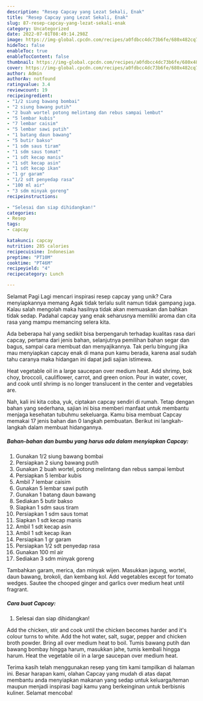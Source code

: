 ```yaml
---
description: "Resep Capcay yang Lezat Sekali, Enak"
title: "Resep Capcay yang Lezat Sekali, Enak"
slug: 87-resep-capcay-yang-lezat-sekali-enak
category: Uncategorized
date: 2022-07-01T08:49:14.298Z
image: https://img-global.cpcdn.com/recipes/a0fdbcc4dc73b6fe/680x482cq70/capcay-foto-resep-utama.jpg
hideToc: false
enableToc: true
enableTocContent: false
thumbnail: https://img-global.cpcdn.com/recipes/a0fdbcc4dc73b6fe/680x482cq70/capcay-foto-resep-utama.jpg
cover: https://img-global.cpcdn.com/recipes/a0fdbcc4dc73b6fe/680x482cq70/capcay-foto-resep-utama.jpg
author: Admin
authorAv: notfound
ratingvalue: 3.4
reviewcount: 19
recipeingredient:
- "1/2 siung bawang bombai"
- "2 siung bawang putih"
- "2 buah wortel potong melintang dan rebus sampai lembut"
- "5 lembar kubis"
- "7 lembar caisim"
- "5 lembar sawi putih"
- "1 batang daun bawang"
- "5 butir bakso"
- "1 sdm saus tiram"
- "1 sdm saus tomat"
- "1 sdt kecap manis"
- "1 sdt kecap asin"
- "1 sdt kecap ikan"
- "1 gr garam"
- "1/2 sdt penyedap rasa"
- "100 ml air"
- "3 sdm minyak goreng"
recipeinstructions:

- "Selesai dan siap dihidangkan!"
categories:
- Resep
tags:
- capcay

katakunci: capcay 
nutrition: 285 calories
recipecuisine: Indonesian
preptime: "PT10M"
cooktime: "PT46M"
recipeyield: "4"
recipecategory: Lunch

---
```



Selamat Pagi Lagi mencari inspirasi resep capcay yang unik? Cara menyiapkannya memang Agak tidak terlalu sulit namun tidak gampang juga. Kalau salah mengolah maka hasilnya tidak akan memuaskan dan bahkan tidak sedap. Padahal capcay yang enak seharusnya memiliki aroma dan cita rasa yang mampu memancing selera kita.


Ada beberapa hal yang sedikit bisa berpengaruh terhadap kualitas rasa dari capcay, pertama dari jenis bahan, selanjutnya pemilihan bahan segar dan bagus, sampai cara membuat dan menyajikannya. Tak perlu bingung jika mau menyiapkan capcay enak di mana pun kamu berada, karena asal sudah tahu caranya maka hidangan ini dapat jadi sajian istimewa.

Heat vegetable oil in a large saucepan over medium heat. Add shrimp, bok choy, broccoli, cauliflower, carrot, and green onion. Pour in water, cover, and cook until shrimp is no longer translucent in the center and vegetables are.


Nah, kali ini kita coba, yuk, ciptakan capcay sendiri di rumah. Tetap dengan bahan yang sederhana, sajian ini bisa memberi manfaat untuk membantu menjaga kesehatan tubuhmu sekeluarga. Kamu bisa membuat Capcay memakai 17 jenis bahan dan 0 langkah pembuatan. Berikut ini langkah-langkah dalam membuat hidangannya.

<!--inarticleads1-->

##### Bahan-bahan dan bumbu yang harus ada dalam menyiapkan Capcay:

1. Gunakan 1/2 siung bawang bombai
1. Persiapkan 2 siung bawang putih
1. Gunakan 2 buah wortel, potong melintang dan rebus sampai lembut
1. Persiapkan 5 lembar kubis
1. Ambil 7 lembar caisim
1. Gunakan 5 lembar sawi putih
1. Gunakan 1 batang daun bawang
1. Sediakan 5 butir bakso
1. Siapkan 1 sdm saus tiram
1. Persiapkan 1 sdm saus tomat
1. Siapkan 1 sdt kecap manis
1. Ambil 1 sdt kecap asin
1. Ambil 1 sdt kecap ikan
1. Persiapkan 1 gr garam
1. Persiapkan 1/2 sdt penyedap rasa
1. Gunakan 100 ml air
1. Sediakan 3 sdm minyak goreng


Tambahkan garam, merica, dan minyak wijen. Masukkan jagung, wortel, daun bawang, brokoli, dan kembang kol. Add vegetables except for tomato wedges. Sautee the chooped ginger and garlics over medium heat until fragrant. 

<!--inarticleads2-->

##### Cara buat Capcay:


1. Selesai dan siap dihidangkan!

Add the chicken, stir and cook until the chicken becomes harder and it&#39;s colour turns to white. Add the hot water, salt, sugar, pepper and chicken broth powder. Bring all over medium heat to boil. Tumis bawang putih dan bawang bombay hingga harum, masukkan jahe, tumis kembali hingga harum. Heat the vegetable oil in a large saucepan over medium heat. 

Terima kasih telah menggunakan resep yang tim kami tampilkan di halaman ini. Besar harapan kami, olahan Capcay yang mudah di atas dapat membantu anda menyiapkan makanan yang sedap untuk keluarga/teman maupun menjadi inspirasi bagi kamu yang berkeinginan untuk berbisnis kuliner. Selamat mencoba!
